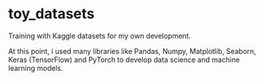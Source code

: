 # toy_datasets

Training with Kaggle datasets for my own development.

At this point, i used many libraries like Pandas, Numpy, Matplotlib, Seaborn, Keras (TensorFlow) and PyTorch to develop data science and machine learning models.

